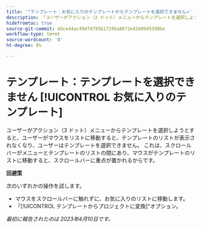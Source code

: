 ```yaml
---
title: '"テンプレート：お気に入りのテンプレートからテンプレートを選択できません»'
description: 「ユーザーがアクション（3 ドット）メニューからテンプレートを選択しようとすると、ユーザーがマウスをリストに移動すると、テンプレートのリストが消え、ユーザーはテンプレートを選択できなくなります。 これは、スクロールバーがメニューとテンプレートのリストの間にあり、マウスがテンプレートのリストに移動すると、スクロールバーに重点が置かれるからです。
hidefromtoc: true
source-git-commit: ddce44ac49df4795b17195a8672e4240945398be
workflow-type: tm+mt
source-wordcount: '0'
ht-degree: 0%

---
```



# テンプレート：テンプレートを選択できません [!UICONTROL お気に入りのテンプレート]

ユーザーがアクション（3 ドット）メニューからテンプレートを選択しようとすると、ユーザーがマウスをリストに移動すると、テンプレートのリストが表示されなくなり、ユーザーはテンプレートを選択できません。 これは、スクロールバーがメニューとテンプレートのリストの間にあり、マウスがテンプレートのリストに移動すると、スクロールバーに重点が置かれるからです。

**回避策**

次のいずれかの操作を試します。

* マウスをスクロールバーに触れずに、お気に入りのリストに移動します。
* 「[!UICONTROL テンプレートからプロジェクトに変換]&quot;オプション。

_最初に報告されたのは 2023年4月10日です。_

